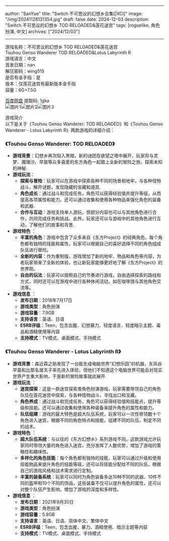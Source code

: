 
---
author: "SanYue"
title: "Switch 不可思议的幻想乡合集[|XCI]"
image: "/img/20241128131354.jpg"
draft: false
date: 2024-12-03
description: "Switch 不可思议的幻想乡 TOD RELOADED&莲花迷宫"
tags: [roguelike, 角色扮演, 中文]
archives: ["2024/12/03"]

---

游戏名称：不可思议的幻想乡 TOD RELOADED&莲花迷宫   
Touhou Genso Wanderer TOD RELOADED&Lotus Labyrinth R    
游戏语言：中文  
首发日期：nan  
解压密码：wing515  
是否有金手指：是  
版本：仅莲花迷宫有最新版本金手指   
容量：6G+7.5G

[百度网盘](https://pan.baidu.com/s/1LqnIqjLrm81pfZMvL6lKwA) 提取码: 1gka  
![图片1](/img/6c0136.jpg)![图片2](/img/19f4bd.jpg)![图片3](/img/95cf36.jpg)  

游戏简介  
以下是关于《Touhou Genso Wanderer: TOD RELOADED》和《Touhou Genso Wanderer - Lotus Labyrinth R》两款游戏的详细介绍：

### 《Touhou Genso Wanderer: TOD RELOADED》
- **游戏背景**：幻想乡再次陷入黑暗，新的谜团在欲望之塔中展开，玩家将与灵梦、魔理沙、早苗等众多喜爱的东方角色一起踏上全新的冒险之旅，探索未知的神秘.
- **游戏玩法**：
    - **探索与冒险**：玩家可以在游戏中探索各种不同的场景和地牢，与各种怪物战斗，解开谜题，发现隐藏的宝藏和道具.
    - **角色成长**：通过战斗和完成任务，角色可以获得经验值并提升等级，从而提高各项属性和能力。还可以通过收集和使用各种物品来强化角色的装备和武器.
    - **合作与互动**：游戏支持单人游玩，但部分内容也可以与其他角色进行合作，共同完成任务和挑战。此外，玩家还可以与游戏中的其他角色进行互动，了解他们的故事和背景.
- **游戏特色** ：
    - **丰富的角色**：游戏中包含了众多来自《东方Project》的经典角色，每个角色都有独特的技能和属性，玩家可以根据自己的喜好选择不同的角色组成队伍进行冒险。
    - **全新的内容**：作为重制版，游戏增加了新的地牢、物品和角色等内容，为老玩家带来了全新的体验，也让新玩家能够更好地了解《东方Project》的世界观。
    - **自由的玩法**：玩家可以按照自己的节奏进行游戏，自由选择探索的路线和方式，同时还可以在游戏中进行各种休闲活动，如在咖啡馆与其他角色交流等。
- **游戏信息** ：
    - **发布日期**：2018年7月17日
    - **游戏类型**：角色扮演
    - **游戏容量**：7.9GB
    - **支持语言**：英语、日语
    - **ESRB评级**：Teen，包含血腥、幻想暴力、轻度语言、轻度暗示主题、毒品和酒精使用等内容
    - **支持模式**：TV模式、桌面模式、手持模式

### 《Touhou Genso Wanderer - Lotus Labyrinth R》
- **游戏背景**：森近霖之助发现了一台能生成电脑世界“幻想乐园”的机器，东风谷早苗和比那名居天子率先进入体验，但他们不知道这个电脑世界可能会对现实世界产生重大影响，于是新的冒险故事就此展开.
- **游戏玩法** ：
    - **迷宫探索**：这是一款迷宫探索类角色扮演游戏，玩家需要带领自己的角色队伍在莲花迷宫中探索，与各种怪物战斗，寻找出口和宝藏。
    - **角色养成**：通过战斗和完成任务，角色可以获得经验值和技能点，提升等级和技能。还可以通过收集和使用各种装备来提升角色的属性和能力。
    - **队伍组建**：游戏的最大特色是超大队伍系统，玩家可以一次性带领数十个角色进入迷宫，根据不同的角色特点和技能，组建不同的队伍，制定不同的战术。
- **游戏特色** ：
    - **超大队伍系统**：与以往的《东方幻想乡》系列游戏不同，这款游戏允许玩家同时带领大量的角色进入迷宫，充分发挥了人数优势，增加了游戏的策略性和趣味性。
    - **多样化的角色技能**：每个角色都有独特的技能，玩家可以通过升级和使用技能物品来提升角色的技能等级，还可以将技能分配给不同的队伍，根据自己的游戏风格和战术需求进行定制。
    - **丰富的装备系统**：玩家可以同时为角色装备多达10种不同的武器、10件不同的盔甲和10个不同的饰品，这些装备不仅可以提升角色的属性，还可以对整个队伍产生影响，增加了游戏的深度和多样性。
- **游戏信息** ：
    - **发布日期**：2021年9月30日
    - **游戏类型**：角色扮演
    - **游戏容量**：5.8GB
    - **支持语言**：英语、日语、简体中文、繁体中文
    - **ESRB评级**：Teen，包含血腥、暴力、酒精使用、暗示主题等内容
    - **支持模式**：TV模式、桌面模式、手持模式
 

